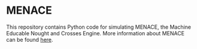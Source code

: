 MENACE
======
This repository contains Python code for simulating MENACE, the Machine Educable Nought and Crosses Engine.
More information about MENACE can be found [here](http://mscroggs.co.uk/blog/19).
